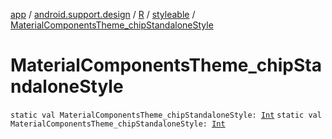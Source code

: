 [app](../../../index.md) / [android.support.design](../../index.md) / [R](../index.md) / [styleable](index.md) / [MaterialComponentsTheme_chipStandaloneStyle](./-material-components-theme_chip-standalone-style.md)

# MaterialComponentsTheme_chipStandaloneStyle

`static val MaterialComponentsTheme_chipStandaloneStyle: `[`Int`](https://kotlinlang.org/api/latest/jvm/stdlib/kotlin/-int/index.html)
`static val MaterialComponentsTheme_chipStandaloneStyle: `[`Int`](https://kotlinlang.org/api/latest/jvm/stdlib/kotlin/-int/index.html)